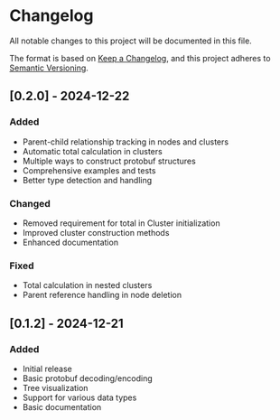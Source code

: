 # Changelog

All notable changes to this project will be documented in this file.

The format is based on [Keep a Changelog](https://keepachangelog.com/en/1.0.0/),
and this project adheres to [Semantic Versioning](https://semver.org/spec/v2.0.0.html).

## [0.2.0] - 2024-12-22

### Added
- Parent-child relationship tracking in nodes and clusters
- Automatic total calculation in clusters
- Multiple ways to construct protobuf structures
- Comprehensive examples and tests
- Better type detection and handling

### Changed
- Removed requirement for total in Cluster initialization
- Improved cluster construction methods
- Enhanced documentation

### Fixed
- Total calculation in nested clusters
- Parent reference handling in node deletion

## [0.1.2] - 2024-12-21

### Added
- Initial release
- Basic protobuf decoding/encoding
- Tree visualization
- Support for various data types
- Basic documentation 
